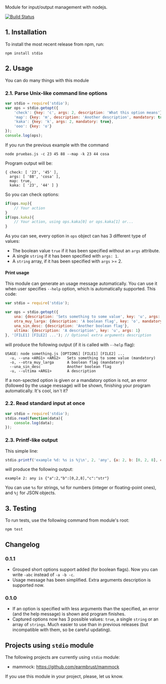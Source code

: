 Module for input/output management with nodejs.

[![Build Status](https://secure.travis-ci.org/sgmonda/stdio.png)](http://travis-ci.org/sgmonda/stdio)

## 1. Installation

To install the most recent release from npm, run:

    npm install stdio

## 2. Usage

You can do many things with this module

### 2.1. Parse Unix-like command line options

```javascript
var stdio = require('stdio');
var ops = stdio.getopt({
    'check': {key: 'c', args: 2, description: 'What this option means'},
    'map': {key: 'm', description: 'Another description', mandatory: true},
    'kaka': {key: 'k', args: 2, mandatory: true},
    'ooo': {key: 'o'}
});
console.log(ops);
```

If you run the previous example with the command

    node pruebas.js -c 23 45 88 --map -k 23 44 cosa

Program output will be:

    { check: [ '23', '45' ],
      args: [ '88', 'cosa' ],
      map: true,
      kaka: [ '23', '44' ] }

So you can check options:

```javascript
if(ops.map){
    // Your action
}
if(ops.kaka){
    // Your action, using ops.kaka[0] or ops.kaka[1] or...
}
```

As you can see, every option in `ops` object can has 3 different type of values:
* The boolean value `true` if it has been specified without an `args` attribute.
* A single `string` if it has been specified with `args: 1`.
* A `string` array, if it has been specified with `args` >= 2.

#### Print usage

This module can generate an usage message automatically. You can use it when user specifies `--help` option, which is automatically supported. This code:

```javascript
var stdio = require('stdio');

var ops = stdio.getopt({
	una: {description: 'Sets something to some value', key: 'u', args: 2, mandatory: true},
	otra_muy_larga: {description: 'A boolean flag', key: 'o', mandatory: true},
	una_sin_desc: {description: 'Another boolean flag'},
	ultima: {description: 'A description', key: 'u', args: 1}
}, '[FILE1] [FILE2] ...'); // Optional extra arguments description
```

will produce the following output (if it is called with `--help` flag):

```
USAGE: node something.js [OPTIONS] [FILE1] [FILE2] ...
  -u, --una <ARG1> <ARG2> 	Sets something to some value (mandatory)
  -o, --otra_muy_larga    	A boolean flag (mandatory)
  --una_sin_desc          	Another boolean flag
  -u, --ultima <ARG1>     	A description
```

If a non-spected option is given or a mandatory option is not, an error (followed by the usage message) will be shown, finishing your program automatically. It's cool, isn`t it?

### 2.2. Read standard input at once

```javascript
var stdio = require('stdio');
stdio.read(function(data){
    console.log(data);
});
```

### 2.3. Printf-like output

This simple line:

```javascript
stdio.printf('example %d: %s is %j\n', 2, 'any', {a: 2, b: [0, 2, 8], c: 'str'});
```

will produce the following output:

```
example 2: any is {"a":2,"b":[0,2,8],"c":"str"}
```

You can use `%s` for strings, `%d` for numbers (integer or floating-point ones), and `%j` for JSON objects.

## 3. Testing

To run tests, use the following command from module's root:

````
npm test
````

## Changelog

### 0.1.1

* Grouped short options support added (for boolean flags). Now you can write `-abc` instead of `-a -b -c`.
* Usage message has been simplified. Extra arguments description is supported now.

### 0.1.0

* If an option is specified with less arguments than the specified, an error (and the help message) is shown and program finishes.
* Captured options now has 3 possible values: `true`, a single `string` or an array of `strings`. Much easier to use than in previous releases (but incompatible with them, so be careful updating).

## Projects using `stdio` module

The following projects are currently using `stdio` module:

* mammock: https://github.com/earmbrust/mammock

If you use this module in your project, please, let us know.
